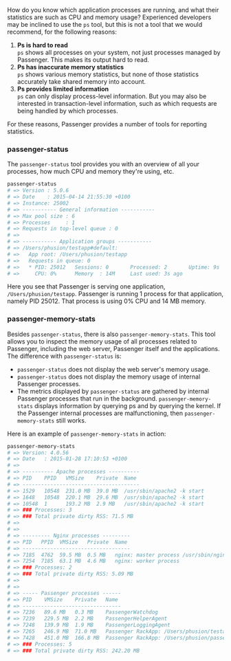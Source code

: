 How do you know which application processes are running, and what their statistics are such as CPU and memory usage? Experienced developers may be inclined to use the `ps` tool, but this is not a tool that we would recommend, for the following reasons:

 1. **Ps is hard to read**<br>
    `ps` shows all processes on your system, not just processes managed by Passenger. This makes its output hard to read.
 2. **Ps has inaccurate memory statistics**<br>
    `ps` shows various memory statistics, but none of those statistics accurately take shared memory into account.
 3. **Ps provides limited information**<br>
    `ps` can only display process-level information. But you may also be interested in transaction-level information, such as which requests are being handled by which processes.

For these reasons, Passenger provides a number of tools for reporting statistics.

### passenger-status

The `passenger-status` tool provides you with an overview of all your processes, how much CPU and memory they're using, etc.

~~~bash
passenger-status
# => Version : 5.0.6
# => Date    : 2015-04-14 21:55:30 +0100
# => Instance: 25002
# => ----------- General information -----------
# => Max pool size : 6
# => Processes     : 1
# => Requests in top-level queue : 0
# => 
# => ----------- Application groups -----------
# => /Users/phusion/testapp#default:
# =>   App root: /Users/phusion/testapp
# =>   Requests in queue: 0
# =>   * PID: 25012   Sessions: 0       Processed: 2       Uptime: 9s
# =>     CPU: 0%      Memory  : 14M     Last used: 3s ago
~~~

Here you see that Passenger is serving one application, `/Users/phusion/testapp`. Passenger is running 1 process for that application, namely PID 25012. That process is using 0% CPU and 14 MB memory.

### passenger-memory-stats

Besides `passenger-status`, there is also `passenger-memory-stats`. This tool allows you to inspect the memory usage of all processes related to Passenger, including the web server, Passenger itself and the applications. The difference with `passenger-status` is:

 * `passenger-status` does not display the web server's memory usage.
 * `passenger-status` does not display the memory usage of internal Passenger processes.
 * The metrics displayed by `passenger-status` are gathered by internal Passenger processes that run in the background. `passenger-memory-stats` displays information by querying ps and by querying the kernel. If the Passenger internal processes are malfunctioning, then `passenger-memory-stats` still works.

Here is an example of `passenger-memory-stats` in action:

~~~bash
passenger-memory-stats
# => Version: 4.0.56
# => Date   : 2015-01-28 17:10:53 +0100
# => 
# => ---------- Apache processes ----------
# => PID    PPID   VMSize    Private  Name
# => --------------------------------------
# => 1529   10548  231.0 MB  39.0 MB  /usr/sbin/apache2 -k start
# => 1648   10548  220.1 MB  29.6 MB  /usr/sbin/apache2 -k start
# => 10548  1      193.2 MB  2.9 MB   /usr/sbin/apache2 -k start
# => ### Processes: 3
# => ### Total private dirty RSS: 71.5 MB
# => 
# => 
# => --------- Nginx processes ---------
# => PID   PPID  VMSize   Private  Name
# => -----------------------------------
# => 7185  4762  59.5 MB  0.5 MB   nginx: master process /usr/sbin/nginx
# => 7254  7185  63.1 MB  4.6 MB   nginx: worker process
# => ### Processes: 2
# => ### Total private dirty RSS: 5.09 MB
# => 
# => 
# => ----- Passenger processes ------
# => PID    VMSize    Private   Name
# => --------------------------------
# => 7236   89.6 MB   0.3 MB    PassengerWatchdog
# => 7239   229.5 MB  2.2 MB    PassengerHelperAgent
# => 7248   139.9 MB  1.9 MB    PassengerLoggingAgent
# => 7265   246.9 MB  71.0 MB   Passenger RackApp: /Users/phusion/testapp/current
# => 7428   451.0 MB  166.8 MB  Passenger RackApp: /Users/phusion/passenger_website/current
# => ### Processes: 5
# => ### Total private dirty RSS: 242.20 MB
~~~
